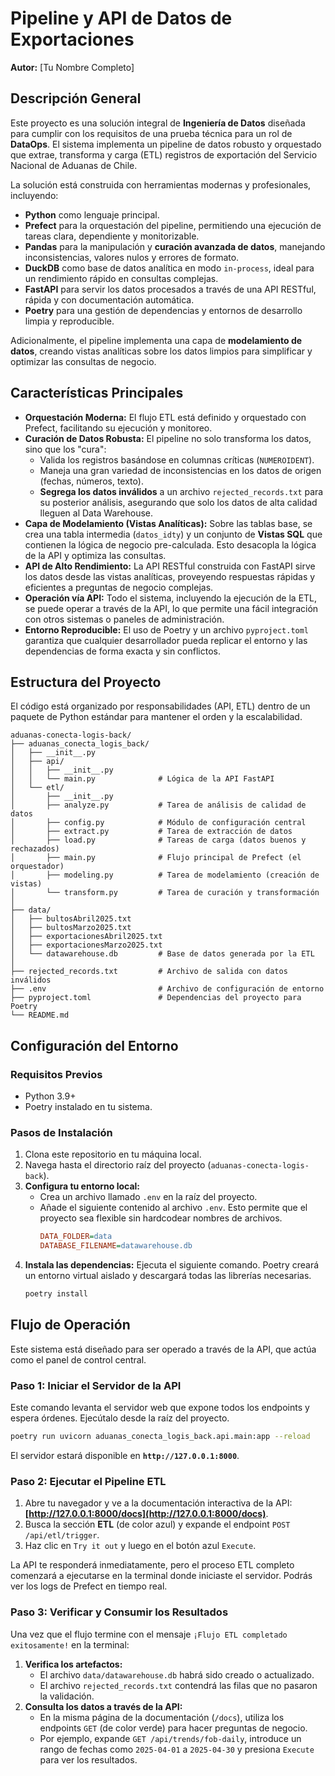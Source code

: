 # Pipeline y API de Datos de Exportaciones

**Autor:** [Tu Nombre Completo]

## Descripción General

Este proyecto es una solución integral de **Ingeniería de Datos** diseñada para cumplir con los requisitos de una prueba técnica para un rol de **DataOps**. El sistema implementa un pipeline de datos robusto y orquestado que extrae, transforma y carga (ETL) registros de exportación del Servicio Nacional de Aduanas de Chile.

La solución está construida con herramientas modernas y profesionales, incluyendo:
* **Python** como lenguaje principal.
* **Prefect** para la orquestación del pipeline, permitiendo una ejecución de tareas clara, dependiente y monitorizable.
* **Pandas** para la manipulación y **curación avanzada de datos**, manejando inconsistencias, valores nulos y errores de formato.
* **DuckDB** como base de datos analítica en modo `in-process`, ideal para un rendimiento rápido en consultas complejas.
* **FastAPI** para servir los datos procesados a través de una API RESTful, rápida y con documentación automática.
* **Poetry** para una gestión de dependencias y entornos de desarrollo limpia y reproducible.

Adicionalmente, el pipeline implementa una capa de **modelamiento de datos**, creando vistas analíticas sobre los datos limpios para simplificar y optimizar las consultas de negocio.

## Características Principales

* **Orquestación Moderna:** El flujo ETL está definido y orquestado con Prefect, facilitando su ejecución y monitoreo.
* **Curación de Datos Robusta:** El pipeline no solo transforma los datos, sino que los "cura":
    * Valida los registros basándose en columnas críticas (`NUMEROIDENT`).
    * Maneja una gran variedad de inconsistencias en los datos de origen (fechas, números, texto).
    * **Segrega los datos inválidos** a un archivo `rejected_records.txt` para su posterior análisis, asegurando que solo los datos de alta calidad lleguen al Data Warehouse.
* **Capa de Modelamiento (Vistas Analíticas):** Sobre las tablas base, se crea una tabla intermedia (`datos_idty`) y un conjunto de **Vistas SQL** que contienen la lógica de negocio pre-calculada. Esto desacopla la lógica de la API y optimiza las consultas.
* **API de Alto Rendimiento:** La API RESTful construida con FastAPI sirve los datos desde las vistas analíticas, proveyendo respuestas rápidas y eficientes a preguntas de negocio complejas.
* **Operación vía API:** Todo el sistema, incluyendo la ejecución de la ETL, se puede operar a través de la API, lo que permite una fácil integración con otros sistemas o paneles de administración.
* **Entorno Reproducible:** El uso de Poetry y un archivo `pyproject.toml` garantiza que cualquier desarrollador pueda replicar el entorno y las dependencias de forma exacta y sin conflictos.

## Estructura del Proyecto

El código está organizado por responsabilidades (API, ETL) dentro de un paquete de Python estándar para mantener el orden y la escalabilidad.

```
aduanas-conecta-logis-back/
├── aduanas_conecta_logis_back/
│   ├── __init__.py
│   ├── api/
│   │   ├── __init__.py
│   │   └── main.py              # Lógica de la API FastAPI
│   └── etl/
│       ├── __init__.py
│       ├── analyze.py           # Tarea de análisis de calidad de datos
│       ├── config.py            # Módulo de configuración central
│       ├── extract.py           # Tarea de extracción de datos
│       ├── load.py              # Tareas de carga (datos buenos y rechazados)
│       ├── main.py              # Flujo principal de Prefect (el orquestador)
│       ├── modeling.py          # Tarea de modelamiento (creación de vistas)
│       └── transform.py         # Tarea de curación y transformación
│
├── data/
│   ├── bultosAbril2025.txt
│   ├── bultosMarzo2025.txt
│   ├── exportacionesAbril2025.txt
│   ├── exportacionesMarzo2025.txt
│   └── datawarehouse.db         # Base de datos generada por la ETL
│
├── rejected_records.txt         # Archivo de salida con datos inválidos
├── .env                         # Archivo de configuración de entorno
├── pyproject.toml               # Dependencias del proyecto para Poetry
└── README.md
```

## Configuración del Entorno

### Requisitos Previos
* Python 3.9+
* Poetry instalado en tu sistema.

### Pasos de Instalación
1.  Clona este repositorio en tu máquina local.
2.  Navega hasta el directorio raíz del proyecto (`aduanas-conecta-logis-back`).
3.  **Configura tu entorno local:**
    * Crea un archivo llamado `.env` en la raíz del proyecto.
    * Añade el siguiente contenido al archivo `.env`. Esto permite que el proyecto sea flexible sin hardcodear nombres de archivos.
        ```ini
        DATA_FOLDER=data
        DATABASE_FILENAME=datawarehouse.db
        ```
4.  **Instala las dependencias:**
    Ejecuta el siguiente comando. Poetry creará un entorno virtual aislado y descargará todas las librerías necesarias.
    ```bash
    poetry install
    ```

## Flujo de Operación

Este sistema está diseñado para ser operado a través de la API, que actúa como el panel de control central.

### Paso 1: Iniciar el Servidor de la API
Este comando levanta el servidor web que expone todos los endpoints y espera órdenes. Ejecútalo desde la raíz del proyecto.
```bash
poetry run uvicorn aduanas_conecta_logis_back.api.main:app --reload
```
El servidor estará disponible en **`http://127.0.0.1:8000`**.

### Paso 2: Ejecutar el Pipeline ETL
1.  Abre tu navegador y ve a la documentación interactiva de la API: **[http://127.0.0.1:8000/docs](http://127.0.0.1:8000/docs)**.
2.  Busca la sección **ETL** (de color azul) y expande el endpoint `POST /api/etl/trigger`.
3.  Haz clic en `Try it out` y luego en el botón azul `Execute`.

La API te responderá inmediatamente, pero el proceso ETL completo comenzará a ejecutarse en la terminal donde iniciaste el servidor. Podrás ver los logs de Prefect en tiempo real.

### Paso 3: Verificar y Consumir los Resultados
Una vez que el flujo termine con el mensaje `¡Flujo ETL completado exitosamente!` en la terminal:

1.  **Verifica los artefactos:**
    * El archivo `data/datawarehouse.db` habrá sido creado o actualizado.
    * El archivo `rejected_records.txt` contendrá las filas que no pasaron la validación.
2.  **Consulta los datos a través de la API:**
    * En la misma página de la documentación (`/docs`), utiliza los endpoints `GET` (de color verde) para hacer preguntas de negocio.
    * Por ejemplo, expande `GET /api/trends/fob-daily`, introduce un rango de fechas como `2025-04-01` a `2025-04-30` y presiona `Execute` para ver los resultados.